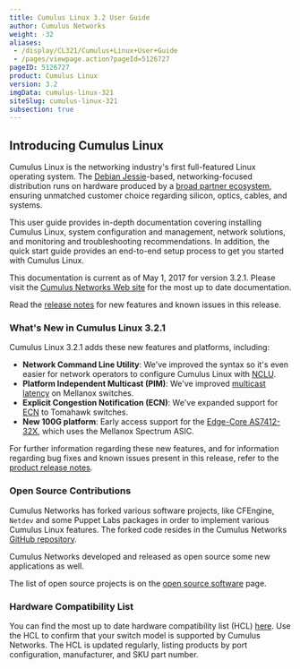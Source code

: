 ```yaml
---
title: Cumulus Linux 3.2 User Guide
author: Cumulus Networks
weight: -32
aliases:
 - /display/CL321/Cumulus+Linux+User+Guide
 - /pages/viewpage.action?pageId=5126727
pageID: 5126727
product: Cumulus Linux
version: 3.2
imgData: cumulus-linux-321
siteSlug: cumulus-linux-321
subsection: true
---
```

## Introducing Cumulus Linux

Cumulus Linux is the networking industry's first full-featured Linux
operating system. The [Debian
Jessie](https://www.debian.org/releases/jessie/)-based,
networking-focused distribution runs on hardware produced by a [broad
partner ecosystem](http://cumulusnetworks.com/hcl/), ensuring unmatched
customer choice regarding silicon, optics, cables, and systems.

This user guide provides in-depth documentation covering installing
Cumulus Linux, system configuration and management, network solutions,
and monitoring and troubleshooting recommendations. In addition, the
quick start guide provides an end-to-end setup process to get you
started with Cumulus Linux.

This documentation is current as of May 1, 2017 for version 3.2.1.
Please visit the [Cumulus Networks Web
site](http://docs.cumulusnetworks.com) for the most up to date
documentation.

Read the [release
notes](https://support.cumulusnetworks.com/hc/en-us/articles/115002201048)
for new features and known issues in this release.

### What's New in Cumulus Linux 3.2.1

Cumulus Linux 3.2.1 adds these new features and platforms, including:

  - **Network Command Line Utility**: We've improved the syntax so it's
    even easier for network operators to configure Cumulus Linux with
    [NCLU](/version/cumulus-linux-321/System-Configuration/Network-Command-Line-Utility).
  - **Platform Independent Multicast (PIM)**: We've improved [multicast
    latency](/version/cumulus-linux-321/Layer-Three/Protocol-Independent-Multicast-PIM)
    on Mellanox switches.
  - **Explicit Congestion Notification (ECN)**: We've expanded support
    for
    [ECN](/version/cumulus-linux-321/Interface-Configuration-and-Management/Buffer-and-Queue-Management/#span-id-src-5127004-bufferandqueuemanagement-ecn-class-confluence-anchor-link-span-configuring-explicit-congestion-notification-span)
    to Tomahawk switches.
  - **New 100G platform**: Early access support for the [Edge-Core
    AS7412-32X](https://cumulusnetworks.com/HCL), which uses the
    Mellanox Spectrum ASIC.

For further information regarding these new features, and for
information regarding bug fixes and known issues present in this
release, refer to the [product release
notes](https://support.cumulusnetworks.com/hc/en-us/articles/115002201048).

### Open Source Contributions

Cumulus Networks has forked various software projects, like CFEngine,
`Netdev` and some Puppet Labs packages in order to implement various
Cumulus Linux features. The forked code resides in the Cumulus Networks
[GitHub repository](https://github.com/CumulusNetworks).

Cumulus Networks developed and released as open source some new
applications as well.

The list of open source projects is on the [open source
software](http://oss.cumulusnetworks.com/) page.

### Hardware Compatibility List

You can find the most up to date hardware compatibility list (HCL)
[here](http://cumulusnetworks.com/hcl/). Use the HCL to confirm that
your switch model is supported by Cumulus Networks. The HCL is updated
regularly, listing products by port configuration, manufacturer, and SKU
part number.

